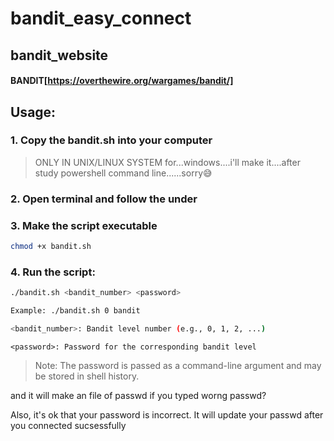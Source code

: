 # bandit_easy_connect
## bandit_website
#### __BANDIT__[https://overthewire.org/wargames/bandit/]


## Usage:
### 1. Copy the bandit.sh into your computer
>ONLY IN UNIX/LINUX SYSTEM
>for...windows....i'll make it....after study powershell command line......sorry😅
### 2. Open terminal and follow the under

### 3. Make the script executable
```sh
chmod +x bandit.sh
```
### 4. Run the script:
```sh
./bandit.sh <bandit_number> <password>

Example: ./bandit.sh 0 bandit

<bandit_number>: Bandit level number (e.g., 0, 1, 2, ...)
```
```
<password>: Password for the corresponding bandit level
```
>Note: The password is passed as a command-line argument and may be stored in shell history.

and it will make an file of passwd
if you typed worng passwd?

Also, it's ok that your password is incorrect. 
It will update your passwd after you connected sucsessfully
